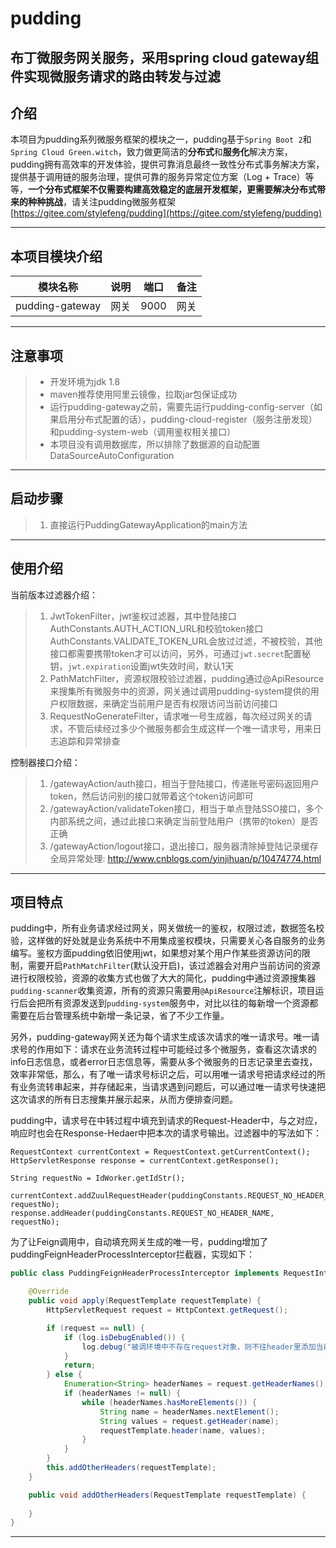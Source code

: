 # pudding
布丁微服务网关服务，采用spring cloud gateway组件实现微服务请求的路由转发与过滤
---
   
## 介绍
本项目为pudding系列微服务框架的模块之一，pudding基于`Spring Boot 2`和`Spring Cloud Green.witch`，致力做更简洁的**分布式**和**服务化**解决方案，pudding拥有高效率的开发体验，提供可靠消息最终一致性分布式事务解决方案，提供基于调用链的服务治理，提供可靠的服务异常定位方案（Log + Trace）等等，**一个分布式框架不仅需要构建高效稳定的底层开发框架，更需要解决分布式带来的种种挑战**，请关注pudding微服务框架[https://gitee.com/stylefeng/pudding](https://gitee.com/stylefeng/pudding)

---

## 本项目模块介绍

| 模块名称 | 说明 | 端口 | 备注 |
| :---: | :---: | :---: | :---: |
| pudding-gateway | 网关 | 9000 | 网关 |

---

## 注意事项

> * 开发环境为jdk 1.8
> * maven推荐使用阿里云镜像，拉取jar包保证成功
> * 运行pudding-gateway之前，需要先运行pudding-config-server（如果启用分布式配置的话），pudding-cloud-register（服务注册发现）和pudding-system-web（调用鉴权相关接口）
> * 本项目没有调用数据库，所以排除了数据源的自动配置DataSourceAutoConfiguration

---

## 启动步骤

> 1. 直接运行PuddingGatewayApplication的main方法

---

## 使用介绍

当前版本过滤器介绍：
> 1. JwtTokenFilter，jwt鉴权过滤器，其中登陆接口AuthConstants.AUTH_ACTION_URL和校验token接口AuthConstants.VALIDATE_TOKEN_URL会放过过滤，不被校验，其他接口都需要携带token才可以访问，另外，可通过`jwt.secret`配置秘钥，`jwt.expiration`设置jwt失效时间，默认1天
> 2. PathMatchFilter，资源权限校验过滤器，pudding通过@ApiResource来搜集所有微服务中的资源，网关通过调用pudding-system提供的用户权限数据，来确定当前用户是否有权限访问当前访问接口
> 3. RequestNoGenerateFilter，请求唯一号生成器，每次经过网关的请求，不管后续经过多少个微服务都会生成这样一个唯一请求号，用来日志追踪和异常排查

控制器接口介绍：
> 1. /gatewayAction/auth接口，相当于登陆接口，传递账号密码返回用户token，然后访问别的接口就带着这个token访问即可
> 2. /gatewayAction/validateToken接口，相当于单点登陆SSO接口，多个内部系统之间，通过此接口来确定当前登陆用户（携带的token）是否正确
> 3. /gatewayAction/logout接口，退出接口，服务器清除掉登陆记录缓存
全局异常处理:
http://www.cnblogs.com/yinjihuan/p/10474774.html
---

## 项目特点

pudding中，所有业务请求经过网关，网关做统一的鉴权，权限过滤，数据签名校验，这样做的好处就是业务系统中不用集成鉴权模块，只需要关心各自服务的业务编写。鉴权方面pudding依旧使用jwt，如果想对某个用户作某些资源访问的限制，需要开启`PathMatchFilter`(默认没开启)，该过滤器会对用户当前访问的资源进行权限校验，资源的收集方式也做了大大的简化，pudding中通过资源搜集器`pudding-scanner`收集资源，所有的资源只需要用`@ApiResource`注解标识，项目运行后会把所有资源发送到`pudding-system`服务中，对比以往的每新增一个资源都需要在后台管理系统中新增一条记录，省了不少工作量。

另外，pudding-gateway网关还为每个请求生成该次请求的唯一请求号。唯一请求号的作用如下：请求在业务流转过程中可能经过多个微服务，查看这次请求的info日志信息，或者error日志信息等，需要从多个微服务的日志记录里去查找，效率非常低，那么，有了唯一请求号标识之后，可以用唯一请求号把请求经过的所有业务流转串起来，并存储起来，当请求遇到问题后，可以通过唯一请求号快速把这次请求的所有日志搜集并展示起来，从而方便排查问题。

pudding中，请求号在中转过程中填充到请求的Request-Header中，与之对应，响应时也会在Response-Hedaer中把本次的请求号输出。过滤器中的写法如下：
```
RequestContext currentContext = RequestContext.getCurrentContext();
HttpServletResponse response = currentContext.getResponse();

String requestNo = IdWorker.getIdStr();

currentContext.addZuulRequestHeader(puddingConstants.REQUEST_NO_HEADER_NAME, requestNo);
response.addHeader(puddingConstants.REQUEST_NO_HEADER_NAME, requestNo);

```

为了让Feign调用中，自动填充网关生成的唯一号，pudding增加了puddingFeignHeaderProcessInterceptor拦截器，实现如下：

```java
public class PuddingFeignHeaderProcessInterceptor implements RequestInterceptor {

    @Override
    public void apply(RequestTemplate requestTemplate) {
        HttpServletRequest request = HttpContext.getRequest();

        if (request == null) {
            if (log.isDebugEnabled()) {
                log.debug("被调环境中不存在request对象，则不往header里添加当前请求环境的header!");
            }
            return;
        } else {
            Enumeration<String> headerNames = request.getHeaderNames();
            if (headerNames != null) {
                while (headerNames.hasMoreElements()) {
                    String name = headerNames.nextElement();
                    String values = request.getHeader(name);
                    requestTemplate.header(name, values);
                }
            }
        }
        this.addOtherHeaders(requestTemplate);
    }

    public void addOtherHeaders(RequestTemplate requestTemplate) {
    
    }
}
```

---

